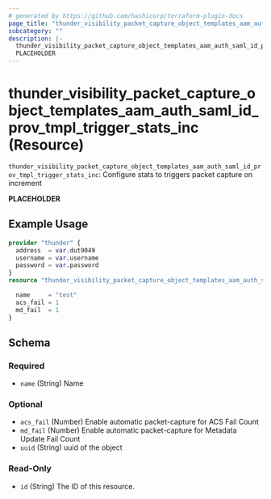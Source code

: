 ```yaml
---
# generated by https://github.com/hashicorp/terraform-plugin-docs
page_title: "thunder_visibility_packet_capture_object_templates_aam_auth_saml_id_prov_tmpl_trigger_stats_inc Resource - terraform-provider-thunder"
subcategory: ""
description: |-
  thunder_visibility_packet_capture_object_templates_aam_auth_saml_id_prov_tmpl_trigger_stats_inc: Configure stats to triggers packet capture on increment
  PLACEHOLDER
---
```


# thunder_visibility_packet_capture_object_templates_aam_auth_saml_id_prov_tmpl_trigger_stats_inc (Resource)

`thunder_visibility_packet_capture_object_templates_aam_auth_saml_id_prov_tmpl_trigger_stats_inc`: Configure stats to triggers packet capture on increment

__PLACEHOLDER__

## Example Usage

```terraform
provider "thunder" {
  address  = var.dut9049
  username = var.username
  password = var.password
}
resource "thunder_visibility_packet_capture_object_templates_aam_auth_saml_id_prov_tmpl_trigger_stats_inc" "thunder_visibility_packet_capture_object_templates_aam_auth_saml_id_prov_tmpl_trigger_stats_inc" {

  name     = "test"
  acs_fail = 1
  md_fail  = 1
}
```

<!-- schema generated by tfplugindocs -->
## Schema

### Required

- `name` (String) Name

### Optional

- `acs_fail` (Number) Enable automatic packet-capture for ACS Fail Count
- `md_fail` (Number) Enable automatic packet-capture for Metadata Update Fail Count
- `uuid` (String) uuid of the object

### Read-Only

- `id` (String) The ID of this resource.


